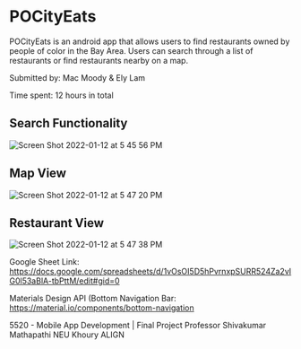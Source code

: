 # POCityEats

POCityEats is an android app that allows users to find restaurants owned by people of color in the Bay Area. 
Users can search through a list of restaurants or find restaurants nearby on a map. 

Submitted by: Mac Moody & Ely Lam

Time spent: 12 hours in total

## Search Functionality

![Screen Shot 2022-01-12 at 5 45 56 PM](https://user-images.githubusercontent.com/59717119/149251227-fe59706a-54bb-462a-a500-59c6dd8a7595.png)

## Map View

![Screen Shot 2022-01-12 at 5 47 20 PM](https://user-images.githubusercontent.com/59717119/149251238-48a7a38d-1165-421b-aa7f-4115ba277b4a.png)

## Restaurant View

![Screen Shot 2022-01-12 at 5 47 38 PM](https://user-images.githubusercontent.com/59717119/149251257-283d2acc-01dd-4023-9813-dee48bc80112.png)



Google Sheet Link: https://docs.google.com/spreadsheets/d/1vOsOI5D5hPvrnxpSURR524Za2vIG0l53aBlA-tbPttM/edit#gid=0

Materials Design API (Bottom Navigation Bar: https://material.io/components/bottom-navigation


5520 - Mobile App Development | Final Project
Professor Shivakumar Mathapathi
NEU Khoury ALIGN
